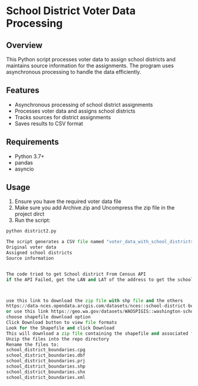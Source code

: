 # School District Voter Data Processing

## Overview
This Python script processes voter data to assign school districts and maintains source information for the assignments. The program uses asynchronous processing to handle the data efficiently.

## Features
- Asynchronous processing of school district assignments
- Processes voter data and assigns school districts
- Tracks sources for district assignments
- Saves results to CSV format

## Requirements
- Python 3.7+
- pandas
- asyncio

## Usage
1. Ensure you have the required voter data file
2. Make sure you add Archive.zip and Uncompress the zip file in the project dirct 
3. Run the script:
```python
python district2.py

The script generates a CSV file named "voter_data_with_school_districts_final1.csv" containing:
Original voter data
Assigned school districts
Source information


The code tried to get School district From Census API
if the API Failed, get the LAN and LAT of the address to get the school district using shp file 



use this link to download the zip file with shp file and the others
https://data-nces.opendata.arcgis.com/datasets/nces::school-district-boundaries-current/about
or use this link https://geo.wa.gov/datasets/WAOSPIGIS::washington-school-districts-2024/about
choose shapefile download option
Click Download button to view file formats
Look for the Shapefile and click Download
This will download a zip file containing the shapefile and associated files
Unzip the files into the repo directory
Rename the files to:
school_district_boundaries.cpg
school_district_boundaries.dbf
school_district_boundaries.prj
school_district_boundaries.shp
school_district_boundaries.shx
school_district_boundaries.xml



